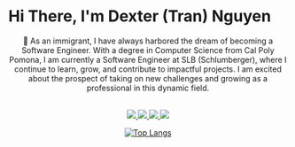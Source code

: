 # Hi There, I'm Dexter (Tran) Nguyen

<div align="center">🌱 As an immigrant, I have always harbored the dream of becoming a Software Engineer. With a degree in Computer Science from Cal Poly Pomona, I am currently a Software Engineer at SLB (Schlumberger), where I continue to learn, grow, and contribute to impactful projects. I am excited about the prospect of taking on new challenges and growing as a professional in this dynamic field.<br><br>

<a href="https://github.com/dexter-nguyen/Stock-Price-Prediction" ><img src="https://img.shields.io/badge/Python-FFD43B?style=for-the-badge&logo=python&logoColor=blue" > </a>
 <img src="https://img.shields.io/badge/C%2B%2B-00599C?style=for-the-badge&logo=c%2B%2B&logoColor=white"><a href="https://github.com/dexter-nguyen/Roulette-Game"> <img src="https://img.shields.io/badge/Java-ED8B00?style=for-the-badge&logo=java&logoColor=white"></a><a href ="https://dexter-nguyen.github.io/solar-system/"> <img src="https://img.shields.io/badge/JavaScript-323330?style=for-the-badge&logo=javascript&logoColor=F7DF1E"></a>
  <!--<img src="https://img.shields.io/badge/Go-00ADD8?style=for-the-badge&logo=go&logoColor=white"></div>-->

[![Top Langs](https://github-readme-stats.vercel.app/api/top-langs/?username=dexternguyen56&layout=compact&langs_count=8)](https://github.com/anuraghazra/github-readme-stats)
